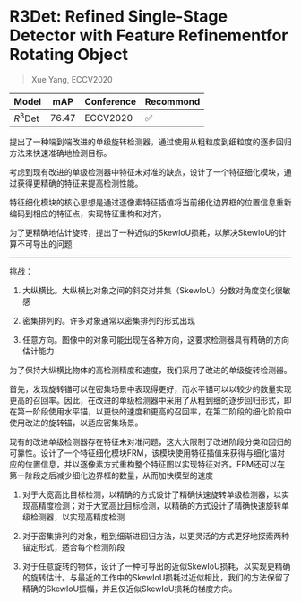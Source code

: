 # R3Det: Refined Single-Stage Detector with Feature Refinementfor Rotating Object

> Xue Yang, ECCV2020

|Model|mAP|Conference|Recommond|
|--|--|--|--|
|$R^3$Det|76.47|ECCV2020|:white_check_mark:|

提出了一种端到端改进的单级旋转检测器，通过使用从粗粒度到细粒度的逐步回归方法来快速准确地检测目标。

考虑到现有改进的单级检测器中特征未对准的缺点，设计了一个特征细化模块，通过获得更精确的特征来提高检测性能。

特征细化模块的核心思想是通过逐像素特征插值将当前细化边界框的位置信息重新编码到相应的特征点，实现特征重构和对齐。

为了更精确地估计旋转，提出了一种近似的SkewIoU损耗，以解决SkewIoU的计算不可导出的问题

---

挑战：

1. 大纵横比。大纵横比对象之间的斜交对并集（SkewIoU）分数对角度变化很敏感

2. 密集排列的。许多对象通常以密集排列的形式出现

3. 任意方向。图像中的对象可能出现在各种方向，这要求检测器具有精确的方向估计能力

为了保持大纵横比物体的高检测精度和速度，我们采用了改进的单级旋转检测器。

首先，发现旋转锚可以在密集场景中表现得更好，而水平锚可以以较少的数量实现更高的召回率。因此，在改进的单级检测器中采用了从粗到细的逐步回归形式，即在第一阶段使用水平锚，以更快的速度和更高的召回率，在第二阶段的细化阶段中使用改进的旋转锚，以适应密集场景。

现有的改进单级检测器存在特征未对准问题，这大大限制了改进阶段分类和回归的可靠性。设计了一个特征细化模块FRM，该模块使用特征插值来获得与细化锚对应的位置信息，并以逐像素方式重构整个特征图以实现特征对齐。FRM还可以在第一阶段之后减少细化边界框的数量，从而加快模型的速度

1. 对于大宽高比目标检测，以精确的方式设计了精确快速旋转单级检测器，以实现高精度检测；对于大宽高比目标检测，以精确的方式设计了精确快速旋转单级检测器，以实现高精度检测

2. 对于密集排列的对象，粗到细渐进回归方法，以更灵活的方式更好地探索两种锚定形式，适合每个检测阶段

3. 对于任意旋转的物体，设计了一种可导出的近似SkewIoU损耗，以实现更精确的旋转估计。与最近的工作中的SkewIoU损耗过近似相比，我们的方法保留了精确的SkewIoU振幅，并且仅近似SkewIoU损耗的梯度方向。
